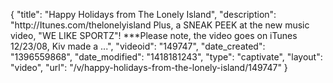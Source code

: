 {
    "title": "Happy Holidays from The Lonely Island",
    "description": "http:\/\/Itunes.com\/thelonelyisland Plus, a SNEAK PEEK at the new music video, \"WE LIKE SPORTZ\"! ***Please note, the video goes on iTunes 12\/23\/08, Kiv made a ...",
    "videoid": "149747",
    "date_created": "1396559868",
    "date_modified": "1418181243",
    "type": "captivate",
    "layout": "video",
    "url": "\/v\/happy-holidays-from-the-lonely-island\/149747"
}
